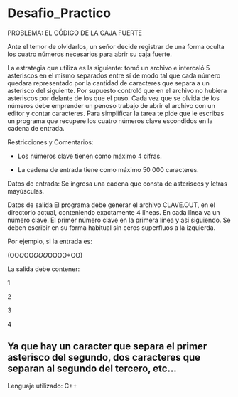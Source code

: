 # Desafio_Practico
PROBLEMA: EL CÓDIGO DE LA CAJA FUERTE

Ante el temor de olvidarlos, un señor decide registrar de una forma oculta los cuatro números necesarios para abrir su caja fuerte. 

La estrategia que utiliza es la siguiente: tomó un archivo e intercaló 5 asteriscos en el mismo separados entre sí de modo tal que cada número quedara representado por la cantidad de caracteres que separa a un asterisco del siguiente. Por supuesto controló que en el archivo no hubiera asteriscos por delante de los que el puso. Cada vez que se olvida de los números debe emprender un penoso trabajo de abrir el archivo con un editor y contar caracteres. Para simplificar la tarea te pide que le escribas un programa que recupere los cuatro números clave escondidos en la cadena de entrada.

Restricciones y Comentarios:

* Los números clave tienen como máximo 4 cifras. 

* La cadena de entrada tiene como máximo 50 000 caracteres. 

Datos de entrada: Se ingresa una cadena que consta de asteriscos y letras mayúsculas. 

Datos de salida El programa debe generar el archivo CLAVE.OUT, en el directorio actual, conteniendo exactamente 4 líneas. En cada línea va un número clave. El primer número clave en la primera línea y así siguiendo. Se deben escribir en su forma habitual sin ceros superfluos a la izquierda. 

Por ejemplo, si la entrada es: 

(OO*O*OO*OOO*OOOO*OO)  


La salida debe contener:

1

2

3

4

Ya que hay un caracter que separa el primer asterisco del segundo, dos caracteres que separan al segundo del tercero, etc... 
------------------------------------------------------------------------------------------------------------------------------
Lenguaje utilizado: C++
